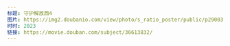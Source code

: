 ```yaml
---
标题: 守护解放西4
图片: https://img2.doubanio.com/view/photo/s_ratio_poster/public/p2900333761.webp
时时: 2023
链接: https://movie.douban.com/subject/36613832/
---
```

